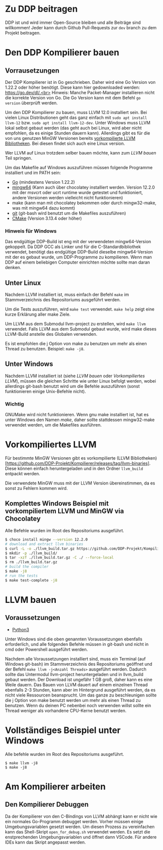 # Zu DDP beitragen

DDP ist und wird immer Open-Source bleiben und alle Beiträge sind willkommen! Jeder kann durch Github Pull-Requests zur `dev` branch zu dem Projekt beitragen.

# Den DDP Kompilierer bauen

## Vorrausetzungen

Der DDP Kompilierer ist in Go geschrieben. Daher wird eine Go Version von 1.22.2 oder höher benötigt. Diese kann hier gedownloaded werden: https://go.dev/dl/.<br>
Hinweis: Manche Packet-Manager installieren nicht die korrekte Version von Go. Die Go Version kann mit dem Befehl `go version` überprüft werden.

Um den DDP Kompilierer zu bauen, muss LLVM 12.0 installiert sein. Bei vielen Linux Distributionen geht das ganz einfach mit `sudo apt install llvm-12` bzw. `sudo apt install llvm-12-dev`.
Unter Windows muss LLVM lokal selbst gebaut werden (das geht auch bei Linux, wird aber nicht empfohlen, da es einige Stunden dauern kann).
Allerdings gibt es für die von uns genutzen MinGW Versionen bereits [vorkompilierte LLVM Bibliotheken](https://github.com/DDP-Projekt/Kompilierer/releases/tag/llvm-binaries).
Bei diesen findet sich auch eine Linux version.

Wer LLVM auf Linux trotzdem selber bauen möchte, kann zum *LLVM bauen* Teil springen.

Um das Makefile auf Windows auszuführen müssen folgende Programme installiert und im PATH sein:

- [Go](https://go.dev/dl/) (mindestens Version 1.22.2)
- [mingw64](https://winlibs.com/) (Kann auch über chocolatey installiert werden.
    Version 12.2.0 mit der msvcrt oder ucrt runtime wurde getestet und funktioniert, andere Versionen werden vielleicht nicht funktionieren)
- make (kann man mit chocolatey bekommen oder durch mingw32-make, was mit mingw64 dazu kommt)
- [git](https://git-scm.com/download/win) (git-bash wird benutzt um die Makefiles auszuführen)
- [CMake](https://cmake.org/download/) (Version 3.13.4 oder höher)

### Hinweis für Windows

Das endgültige DDP-Build ist eng mit der verwendeten mingw64-Version gekoppelt.
Da DDP GCC als Linker und für die C-Standardbibliothek verwendet,
benötigt das endgültige DDP-Build dieselbe mingw64-Version mit der es gebaut wurde, um DDP-Programme zu kompilieren.
Wenn man DDP auf einem beliebigen Computer einrichten möchte sollte man daran denken.

## Unter Linux

Nachdem LLVM installiert ist, muss einfach der Befehl `make` im Stammverzeichnis des Repositoriums ausgeführt werden.

Um die Tests auszuführen, wird `make test` verwendet.
`make help` zeigt eine kurze Erklärung aller make Ziele.

Um LLVM aus dem Submodul llvm-project zu erstellen, wird `make llvm` verwendet.
Falls LLVM aus dem Submodul gebaut wurde, wird make dieses LLVM-Build anstelle des Globalen verwenden.

Es ist empfohlen die j Option von make zu benutzen um mehr als einen Thread zu benutzen. Beispiel: `make -j8`.

## Unter Windows

Nachdem LLVM installiert ist (siehe *LLVM bauen* oder *Vorkompiliertes LLVM*), müssen die gleichen Schritte wie unter Linux befolgt werden, wobei allerdings git-bash benutzt wird um die Befehle auszuführen (sonst funktionieren einige Unix-Befehle nicht).

### Wichtig

GNUMake wird nicht funktionieren. Wenn gnu make installiert ist, hat es unter Windows den Namen *make*, daher sollte stattdessen mingw32-make verwendet werden, um die Makefiles ausführen.

# Vorkompiliertes LLVM

Für bestimmte MinGW Versionen gibt es vorkompilierte (LLVM Bibliotheken)[https://github.com/DDP-Projekt/Kompilierer/releases/tag/llvm-binaries].
Diese können einfach heruntergeladen und in den Ordner `llvm_build` entpackt werden.

Die verwendete MinGW muss mit der LLVM Version übereinstimmen, da es sonst zu Fehlern kommen wird.

## Komplettes Windows Beispiel mit vorkompiliertem LLVM und MinGW via Chocolatey

Alle Befehle wurden im Root des Repositoriums ausgeführt.

```bash
$ choco install mingw --version 12.2.0
# download and extract llvm binaries
$ curl -L -o ./llvm_build.tar.gz https://github.com/DDP-Projekt/Kompilierer/releases/download/llvm-binaries/llvm_build-mingw-12.2.0-x86_64-ucrt-posix-seh.tar.gz
$ mkdir -p ./llvm_build/
$ tar -xzf ./llvm_build.tar.gz -C ./ --force-local
$ rm ./llvm_build.tar.gz
# build the compiler
$ make -j8
# run the tests
$ make test-complete -j8
```

# LLVM bauen

## Voraussetzungen

- [Python3](https://www.python.org/downloads/)

Unter Windows sind die oben genannten Voraussetzungen ebenfalls erforderlich, und alle folgenden Befehle müssen in git-bash und nicht in cmd oder Powershell ausgeführt werden.

Nachdem alle Voraussetzungen installiert sind, muss ein Terminal (auf Windows git-bash) im Stammverzeichnis des Repositoriums geöffnet und der Befehl `make llvm -j<Anzahl Threads>` ausgeführt werden.
Dadurch sollte das Untermodul llvm-project heruntergeladen und in llvm_build gebaut werden.
Der Download ist ungefähr 1 GB groß, daher kann es eine Weile dauern.
Das Bauen von LLVM dauert auf einem einzelnen Thread ebenfalls 2-3 Stunden, kann aber im Hintergrund ausgeführt werden, da es nicht viele Ressourcen beansprucht.
Um das ganze zu beschleunigen sollte die j Option von make benutzt werden um mehr als einen Thread zu benutzen.
Wenn du deinen PC nebenbei noch verwenden willst sollte ein Thread weniger als vorhandene CPU-Kerne benutzt werden.

# Vollständiges Beispiel unter Windows

Alle befehle wurden im Root des Repositoriums ausgeführt.

```
$ make llvm -j8
$ make -j8
```

# Am Kompilierer arbeiten

## Den Kompilierer Debuggen

Da der Kompilierer von den C-Bindings von LLVM abhängt kann er nicht wie ein normales Go-Programm debugget werden.
Vorher müssen einige Umgebungsvariablen gesetzt werden. Um diesen Prozess zu vereinfachen kann das Shell-Skript `open_for_debug.sh` verwendet werden.
Es setzt die enstprechenden Umgebungsvariablen und öffnet dann VSCode.
Für andere IDEs kann das Skript angepasst werden.